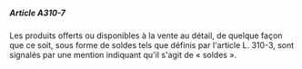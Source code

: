 ##### Article A310-7

Les produits offerts ou disponibles à la vente au détail, de quelque façon que ce soit, sous forme de soldes tels que définis par l'article L. 310-3, sont signalés par une mention indiquant qu'il s'agit de « soldes ».


